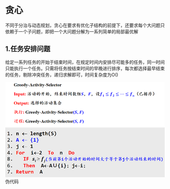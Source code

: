 # 贪心
不同于分治与动态规划，贪心在要求有优化子结构的前提下，还要求每个大问题只依赖于一个子问题，即把一个大问题分解为一系列简单的局部最优解
## 1.任务安排问题
给定一系列任务的开始于结束时间，在规定时间内安排尽可能多的任务，同一时间只能执行一个任务。只需将任务按结束时间的早晚进行排序，每次都选择最早结束的任务，剔除冲突任务，递归求解即可，时间复杂度为O()

![输入图片说明](/imgs/2025-06-14/RhSxLrIaSC7Ph83i.png)伪代码

<!--stackedit_data:
eyJoaXN0b3J5IjpbMjQxMTMxOTIxXX0=
-->